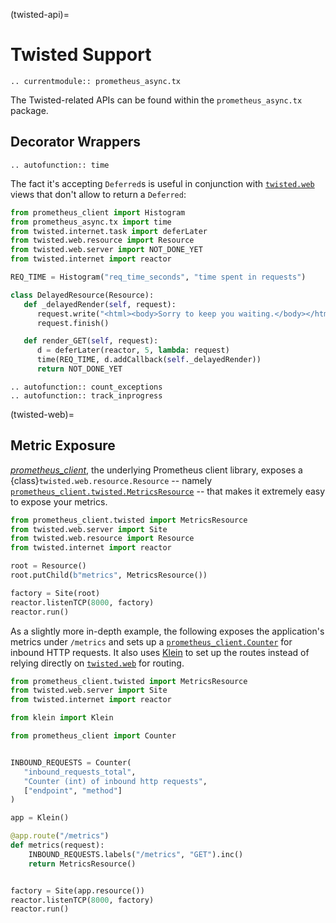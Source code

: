 (twisted-api)=

# Twisted Support

```{eval-rst}
.. currentmodule:: prometheus_async.tx
```

The Twisted-related APIs can be found within the `prometheus_async.tx` package.


## Decorator Wrappers

```{eval-rst}
.. autofunction:: time
```

The fact it's accepting ``Deferred``s is useful in conjunction with [`twisted.web`] views that don't allow to return a ``Deferred``:

```python
from prometheus_client import Histogram
from prometheus_async.tx import time
from twisted.internet.task import deferLater
from twisted.web.resource import Resource
from twisted.web.server import NOT_DONE_YET
from twisted.internet import reactor

REQ_TIME = Histogram("req_time_seconds", "time spent in requests")

class DelayedResource(Resource):
   def _delayedRender(self, request):
      request.write("<html><body>Sorry to keep you waiting.</body></html>")
      request.finish()

   def render_GET(self, request):
      d = deferLater(reactor, 5, lambda: request)
      time(REQ_TIME, d.addCallback(self._delayedRender))
      return NOT_DONE_YET
```

```{eval-rst}
.. autofunction:: count_exceptions
.. autofunction:: track_inprogress
```


(twisted-web)=

## Metric Exposure

[*prometheus_client*], the underlying Prometheus client library, exposes a {class}`twisted.web.resource.Resource` -- namely [`prometheus_client.twisted.MetricsResource`] -- that makes it extremely easy to expose your metrics.

```python
from prometheus_client.twisted import MetricsResource
from twisted.web.server import Site
from twisted.web.resource import Resource
from twisted.internet import reactor

root = Resource()
root.putChild(b"metrics", MetricsResource())

factory = Site(root)
reactor.listenTCP(8000, factory)
reactor.run()
```

As a slightly more in-depth example, the following exposes the application's metrics under `/metrics` and sets up a [`prometheus_client.Counter`] for inbound HTTP requests.
It also uses [Klein] to set up the routes instead of relying directly on [`twisted.web`] for routing.

```python
from prometheus_client.twisted import MetricsResource
from twisted.web.server import Site
from twisted.internet import reactor

from klein import Klein

from prometheus_client import Counter


INBOUND_REQUESTS = Counter(
   "inbound_requests_total",
   "Counter (int) of inbound http requests",
   ["endpoint", "method"]
)

app = Klein()

@app.route("/metrics")
def metrics(request):
    INBOUND_REQUESTS.labels("/metrics", "GET").inc()
    return MetricsResource()


factory = Site(app.resource())
reactor.listenTCP(8000, factory)
reactor.run()
```

[Klein]: https://github.com/twisted/klein
[*prometheus_client*]: https://github.com/prometheus/client_python#twisted
[`prometheus_client.Counter`]: https://github.com/prometheus/client_python#counter
[`prometheus_client.twisted.metricsresource`]: https://github.com/prometheus/client_python/blob/master/prometheus_client/twisted/_exposition.py
[`twisted.web`]: https://twistedmatrix.com/documents/current/web/howto/web-in-60/index.html
